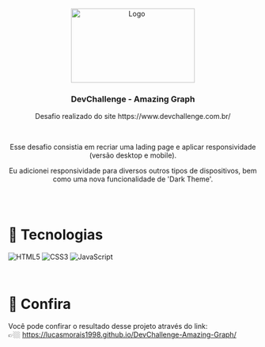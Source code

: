 <br />
<p align="center">
  <img src="https://trello-attachments.s3.amazonaws.com/590fa896d2d25e50583de620/874x512/2bc76fc9373587c9d5ca571d19530719/4435_1.png" alt="Logo" width="250" height="150">

  <h3 align="center">DevChallenge - Amazing Graph</h3>
  <p align="center">Desafio realizado do site https://www.devchallenge.com.br/</p>
  <br/>
  <p align="center">Esse desafio consistia em recriar uma lading page e aplicar responsividade (versão desktop e mobile).</p>
  <p align="center">Eu adicionei responsividade para diversos outros tipos de dispositivos, bem como uma nova funcionalidade de 'Dark Theme'.</p>
</p>

<br/>
<br/>

# 🚀 Tecnologias
![HTML5](https://img.shields.io/badge/html5-%23E34F26.svg?style=for-the-badge&logo=html5&logoColor=white)
![CSS3](https://img.shields.io/badge/css3-%231572B6.svg?style=for-the-badge&logo=css3&logoColor=white)
![JavaScript](https://img.shields.io/badge/javascript-%23323330.svg?style=for-the-badge&logo=javascript&logoColor=%23F7DF1E)

<br/>

# 🔎 Confira
Você pode confirar o resultado desse projeto através do link: <br/>
👉🏼 https://lucasmorais1998.github.io/DevChallenge-Amazing-Graph/

